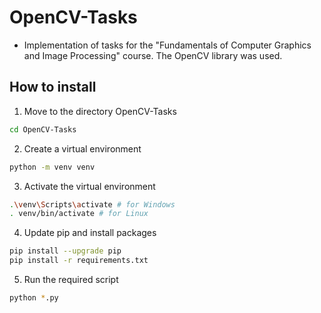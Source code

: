 # OpenCV-Tasks
- Implementation of tasks for the "Fundamentals of Computer Graphics and Image Processing" course. The OpenCV library was used.


## How to install

1. Move to the directory OpenCV-Tasks
```bash
cd OpenCV-Tasks
```

2. Create a virtual environment 
```bash
python -m venv venv
```

3. Activate the virtual environment
```bash
.\venv\Scripts\activate # for Windows
. venv/bin/activate # for Linux
```

4. Update pip and install packages
```bash
pip install --upgrade pip
pip install -r requirements.txt
```

5. Run the required script
```bash
python *.py
```
